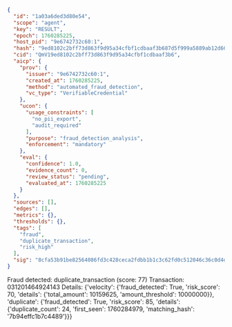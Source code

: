 ```json
{
  "id": "1a03a6ded3d80e54",
  "scope": "agent",
  "key": "RESULT",
  "epoch": 1760285225,
  "host_pid": "9e6742732c60:1",
  "hash": "9ed8102c2bff73d863f9d95a34cfbf1cdbaaf3b687d5f999a5889ab12d60e87f",
  "cid": "QmV19ed8102c2bff73d863f9d95a34cfbf1cdbaaf3b6",
  "aicp": {
    "prov": {
      "issuer": "9e6742732c60:1",
      "created_at": 1760285225,
      "method": "automated_fraud_detection",
      "vc_type": "VerifiableCredential"
    },
    "ucon": {
      "usage_constraints": [
        "no_pii_export",
        "audit_required"
      ],
      "purpose": "fraud_detection_analysis",
      "enforcement": "mandatory"
    },
    "eval": {
      "confidence": 1.0,
      "evidence_count": 0,
      "review_status": "pending",
      "evaluated_at": 1760285225
    }
  },
  "sources": [],
  "edges": [],
  "metrics": {},
  "thresholds": {},
  "tags": [
    "fraud",
    "duplicate_transaction",
    "risk_high"
  ],
  "sig": "8cfa53b91be82564086fd3c428ceca2fdbb1b1c3c62fd0c512046c36c0d4d835"
}
```

Fraud detected: duplicate_transaction (score: 77)
Transaction: 031201464924143
Details: {'velocity': {'fraud_detected': True, 'risk_score': 70, 'details': {'total_amount': 10159625, 'amount_threshold': 10000000}}, 'duplicate': {'fraud_detected': True, 'risk_score': 85, 'details': {'duplicate_count': 24, 'first_seen': 1760284979, 'matching_hash': '7b94effc1b7c4489'}}}